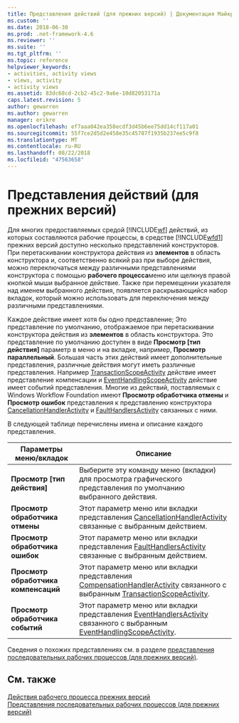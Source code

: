 ```yaml
---
title: Представления действий (для прежних версий) | Документация Майкрософт
ms.custom: ''
ms.date: 2018-06-30
ms.prod: .net-framework-4.6
ms.reviewer: ''
ms.suite: ''
ms.tgt_pltfrm: ''
ms.topic: reference
helpviewer_keywords:
- activities, activity views
- views, activity
- activity views
ms.assetid: 83dc68cd-2cb2-45c2-9a6e-10d82053171a
caps.latest.revision: 5
author: gewarren
ms.author: gewarren
manager: erikre
ms.openlocfilehash: ef7aaa042ea358ecdf3d45b6ee75dd14cf117a01
ms.sourcegitcommit: 55f7ce2d5d2e458e35c45787f1935b237ee5c9f8
ms.translationtype: MT
ms.contentlocale: ru-RU
ms.lasthandoff: 08/22/2018
ms.locfileid: "47563658"
---
```

# <a name="activity-views-legacy"></a>Представления действий (для прежних версий)
Для многих предоставляемых средой [!INCLUDE[wf](../includes/wf-md.md)] действий, из которых составляются рабочие процессы, в средстве [!INCLUDE[wfd1](../includes/wfd1-md.md)] прежних версий доступно несколько представлений конструкторов. При перетаскивании конструктора действия из **элементов** в область конструктора и, соответственно всякий раз при выборе действия, можно переключаться между различными представлениями конструктора с помощью **рабочего процесса**меню или щелкнув правой кнопкой мыши выбранное действие. Также при перемещении указателя над именем выбранного действия, появляется раскрывающийся набор вкладок, который можно использовать для переключения между различными представлениями.  
  
 Каждое действие имеет хотя бы одно представление; Это представление по умолчанию, отображаемое при перетаскивании конструктора действия из **элементов** в область конструктора. Это представление по умолчанию доступен в виде **Просмотр [тип действия]** параметр в меню и на вкладке, например, **Просмотр параллельный**. Большая часть этих действий имеет дополнительные представления, различные действия могут иметь различные представления. Например [TransactionScopeActivity](http://go.microsoft.com/fwlink?LinkID=65093) действие имеет представление компенсации и [EventHandlingScopeActivity](http://go.microsoft.com/fwlink?LinkID=65030) действие имеет событий представления. Многие из действий, поставляемых с Windows Workflow Foundation имеют **Просмотр обработчика отмены** и **Просмотр ошибок** представления к представлению конструктора [CancellationHandlerActivity](http://go.microsoft.com/fwlink?LinkID=65050) и [FaultHandlersActivity](http://go.microsoft.com/fwlink?LinkID=65055) связанных с ними.  
  
 В следующей таблице перечислены имена и описание каждого представления.  
  
|Параметры меню/вкладок|Описание|  
|----------------------|-----------------|  
|**Просмотр [тип действия]**|Выберите эту команду меню (вкладки) для просмотра графического представления по умолчанию выбранного действия.|  
|**Просмотр обработчика отмены**|Этот параметр меню или вкладки представления [CancellationHandlerActivity](http://go.microsoft.com/fwlink?LinkID=65050) связанные с выбранным действием.|  
|**Просмотр обработчика ошибок**|Этот параметр меню или вкладки представления [FaultHandlersActivity](http://go.microsoft.com/fwlink?LinkID=65055) связанные с выбранным действием.|  
|**Просмотр обработчика компенсаций**|Этот параметр меню или вкладки представления [CompensationHandlerActivity](http://go.microsoft.com/fwlink?LinkID=65053) связанного с выбранным [TransactionScopeActivity](http://go.microsoft.com/fwlink?LinkID=65093).|  
|**Просмотр обработчика событий**|Этот параметр меню или вкладки представления [EventHandlersActivity](http://go.microsoft.com/fwlink?LinkID=65018) связанного с выбранным [EventHandlingScopeActivity](http://go.microsoft.com/fwlink?LinkID=65030).|  
  
 Сведения о похожих представлениях см. в разделе [представления последовательных рабочих процессов (для прежних версий)](../workflow-designer/sequential-workflow-views-legacy.md).  
  
## <a name="see-also"></a>См. также  
 [Действия рабочего процесса прежних версий](../workflow-designer/legacy-workflow-activities.md)   
 [Представления последовательных рабочих процессов (для прежних версий)](../workflow-designer/sequential-workflow-views-legacy.md)